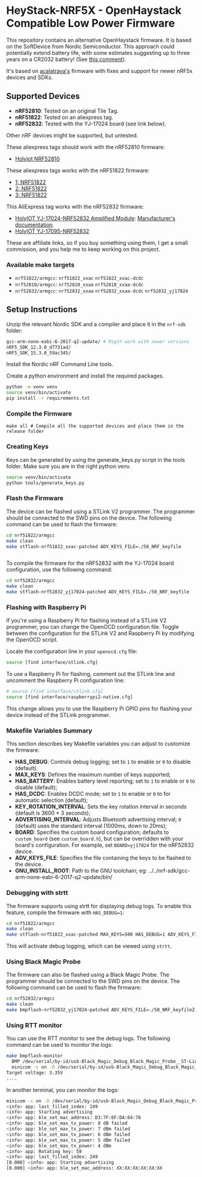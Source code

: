 # HeyStack-NRF5X - OpenHaystack Compatible Low Power Firmware

This repository contains an alternative OpenHaystack firmware. It is based on the SoftDevice from Nordic Semiconductor. This approach could potentially extend battery life, with some estimates suggesting up to three years on a CR2032 battery! (See [this comment](https://github.com/seemoo-lab/openhaystack/issues/57#issuecomment-841642356)).

It's based on [acalatrava's](https://raw.githubusercontent.com/acalatrava/openhaystack-firmware/main/README.md) firmware with fixes
and support for newer nRF5x devices and SDKs.

## Supported Devices

- **nRF52810**: Tested on an original Tile Tag.
- **nRF51822**: Tested on an aliexpress tag.
- **nRF52832**: Tested with the YJ-17024 board (see link below).

Other nRF devices might be supported, but untested.

These aliexpress tags should work with the nRF52810 firmware:

- [Holyiot NRF52810](https://s.click.aliexpress.com/e/_DdDyDp9)

These aliexpress tags works with the nRF51822 firmware:

- [1: NRF51822](https://s.click.aliexpress.com/e/_De2JHyL)
- [2: NRF51822](https://s.click.aliexpress.com/e/_DdkWkyJ)
- [3: NRF51822](https://s.click.aliexpress.com/e/_DBp4icn)

This AliExpress tag works with the nRF52832 firmware:

- [HolyIOT YJ-17024-NRF52832 Amplified Module](https://s.click.aliexpress.com/e/_DlpmE0n): [Manufacturer's documentation](http://www.holyiot.com/eacp_view.asp?id=299).
- [HolyIOT YJ-17095-NRF52832](https://s.click.aliexpress.com/e/_DCkw8LV)

These are affiliate links, so if you buy something using them, I get a small commission, and you help me to keep working on this project.

### Available make targets

- `nrf51822/armgcc`: `nrf51822_xxac` `nrf51822_xxac-dcdc`
- `nrf52810/armgcc`: `nrf52810_xxaa` `nrf52810_xxaa-dcdc`
- `nrf52832/armgcc`: `nrf52832_xxaa` `nrf52832_xxaa-dcdc` `nrf52832_yj17024`

## Setup Instructions

Unzip the relevant Nordic SDK and a compiler and place it in the `nrf-sdk` folder:

```bash
gcc-arm-none-eabi-6-2017-q2-update/ # Migth work with newer versions
nRF5_SDK_12.3.0_d7731ad/
nRF5_SDK_15.3.0_59ac345/
```

Install the Nordic nRF Command Line tools.

Create a python environment and install the required packages.
```bash
python -m venv venv
source venv/bin/activate
pip install -r requirements.txt
```

### Compile the Firmware

```
make all # Compile all the supported devices and place them in the release folder
```

### Creating Keys

Keys can be generated by using the generate_keys.py script in the tools folder.
Make sure you are in the right python venv.
```bash
source venv/bin/activate
python tools/generate_keys.py
```

### Flash the Firmware

The device can be flashed using a STLink V2 programmer. The programmer should be connected to the SWD pins on the device. The following command can be used to flash the firmware:

```bash
cd nrf51822/armgcc
make clean
make stflash-nrf51822_xxac-patched ADV_KEYS_FILE=./50_NRF_keyfile
```

```bash
```

To compile the firmware for the nRF52832 with the YJ-17024 board configuration, use the following command:

```bash
cd nrf52832/armgcc
make clean
make stflash-nrf52832_yj17024-patched ADV_KEYS_FILE=./50_NRF_keyfile
```

### Flashing with Raspberry Pi

If you're using a Raspberry Pi for flashing instead of a STLink V2 programmer, you can change the OpenOCD configuration file. Toggle between the configuration for the STLink V2 and Raspberry Pi by modifying the OpenOCD script.

Locate the configuration line in your `openocd.cfg` file:

```bash
source [find interface/stlink.cfg]
```

To use a Raspberry Pi for flashing, comment out the STLink line and uncomment the Raspberry Pi configuration line:

```bash
# source [find interface/stlink.cfg]
source [find interface/raspberrypi2-native.cfg]
```

This change allows you to use the Raspberry Pi GPIO pins for flashing your device instead of the STLink programmer.

### Makefile Variables Summary

This section describes key Makefile variables you can adjust to customize the firmware:


- **HAS_DEBUG**: Controls debug logging; set to `1` to enable or `0` to disable (default).
- **MAX_KEYS**: Defines the maximum number of keys supported;
- **HAS_BATTERY**: Enables battery level reporting; set to `1` to enable or `0` to disable (default);
- **HAS_DCDC**: Enables DCDC mode; set to `1` to enable or `0` to for automatic selection (default);
- **KEY_ROTATION_INTERVAL**: Sets the key rotation interval in seconds (default is 3600 * 3 seconds);
- **ADVERTISING_INTERVAL**: Adjusts Bluetooth advertising interval; `0` (default) uses the standard interval (1000ms, down to 20ms);
- **BOARD**: Specifies the custom board configuration; defaults to `custom_board` (see `custom_board.h`), but can be overridden with your board's configuration. For example, set `BOARD=yj17024` for the nRF52832 device.
- **ADV_KEYS_FILE**: Specifies the file containing the keys to be flashed to the device.
- **GNU_INSTALL_ROOT**: Path to the GNU toolchain; eg: ../../nrf-sdk/gcc-arm-none-eabi-6-2017-q2-update/bin/

### Debugging with strtt

The firmware supports using strtt for displaying debug logs. To enable this feature, compile the firmware with `HAS_DEBUG=1`:

```bash
cd nrf51822/armgcc
make clean
make stflash-nrf51822_xxac-patched MAX_KEYS=500 HAS_DEBUG=1 ADV_KEYS_FILE=./50_NRF_keyfile
```

This will activate debug logging, which can be viewed using `strtt`.

### Using Black Magic Probe

The firmware can also be flashed using a Black Magic Probe. The programmer should be connected to the SWD pins on the device. The following command can be used to flash the firmware:

```bash
cd nrf52832/armgcc
make clean
make bmpflash-nrf52832_yj17024-patched ADV_KEYS_FILE=./50_NRF_keyfileZ
```

### Using RTT monitor

You can use the RTT monitor to see the debug logs. The following command can be used to monitor the logs:

```bash
make bmpflash-monitor
  BMP /dev/serial/by-id/usb-Black_Magic_Debug_Black_Magic_Probe__ST-Link_v2__v1.10.0-1151-g3fe0bc5a-XXXXXXXX-if00 (monitor)
  minicom -c on -D /dev/serial/by-id/usb-Black_Magic_Debug_Black_Magic_Probe__ST-Link_v2__v1.10.0-1151-g3fe0bc5a-XXXXXXXX-if02
Target voltage: 3.35V
....
```

In another terminal, you can monitor the logs:

```bash
minicom -c on -D /dev/serial/by-id/usb-Black_Magic_Debug_Black_Magic_Probe__ST-Link_v2__v1.10.0-1151-g3fe0bc5a-XXXXXXXX-if02
<info> app: last_filled_index: 249
<info> app: Starting advertising
<info> app: ble_set_mac_address: D3:7F:6F:DA:64:78
<info> app: ble_set_max_tx_power: 8 dB failed
<info> app: ble_set_max_tx_power: 7 dBm failed
<info> app: ble_set_max_tx_power: 6 dBm failed
<info> app: ble_set_max_tx_power: 5 dBm failed
<info> app: ble_set_max_tx_power: 4 dBm
<info> app: Rotating key: 59
<info> app: last_filled_index: 249
[0.000] <info> app: Starting advertising
[0.000] <info> app: ble_set_mac_address: XX:XX:XX:XX:XX:XX
```
